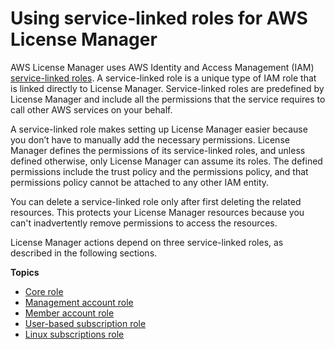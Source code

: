 # Using service\-linked roles for AWS License Manager<a name="using-service-linked-roles"></a>

AWS License Manager uses AWS Identity and Access Management \(IAM\)[ service\-linked roles](https://docs.aws.amazon.com/IAM/latest/UserGuide/id_roles_terms-and-concepts.html#iam-term-service-linked-role)\. A service\-linked role is a unique type of IAM role that is linked directly to License Manager\. Service\-linked roles are predefined by License Manager and include all the permissions that the service requires to call other AWS services on your behalf\. 

A service\-linked role makes setting up License Manager easier because you don’t have to manually add the necessary permissions\. License Manager defines the permissions of its service\-linked roles, and unless defined otherwise, only License Manager can assume its roles\. The defined permissions include the trust policy and the permissions policy, and that permissions policy cannot be attached to any other IAM entity\.

You can delete a service\-linked role only after first deleting the related resources\. This protects your License Manager resources because you can't inadvertently remove permissions to access the resources\.

License Manager actions depend on three service\-linked roles, as described in the following sections\.

**Topics**
+ [Core role](license-manager-role-core.md)
+ [Management account role](management-role.md)
+ [Member account role](member-role.md)
+ [User\-based subscription role](user-based-subscription-role.md)
+ [Linux subscriptions role](linux-subscriptions-role.md)